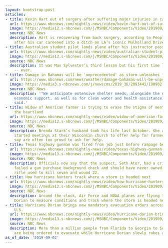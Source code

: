 ```yaml
---
layout: bootstrap-post
articles:
- title: Kevin Hart out of surgery after suffering major injuries in car crash
  url: https://www.nbcnews.com/nightly-news/video/kevin-hart-out-of-surgery-after-suffering-major-injuries-in-car-crash-68043333902
  image: https://media12.s-nbcnews.com/j/MSNBC/Components/Video/201909/nn_bal_kevin_hart_car_crash_190902_1920x1080.nbcnews-fp-1200-630.jpg
  source: NBC News
  description: Hart is recovering from back surgery, according to People Magazine,
    after his car careened into a ditch on LA’s iconic Mulholland Drive.
- title: Australian student pilot lands plane after his instructor passes out
  url: https://www.nbcnews.com/nightly-news/video/australian-student-pilot-lands-plane-after-his-instructor-passes-out-68042821977
  image: https://media13.s-nbcnews.com/j/MSNBC/Components/Video/201909/nn_mbr_student_pilot_landing_190902_1920x1080.nbcnews-fp-1200-630.jpg
  source: NBC News
  description: It was Max Sylvester’s third lesson but his first time landing an aircraft
    -- ever.
- title: Damage in Bahamas will be 'unprecedented' as storm unleashes flooding
  url: https://www.nbcnews.com/news/weather/damage-bahamas-will-be-unprecedented-storm-unleashes-massive-flooding-n1048856
  image: https://media3.s-nbcnews.com/j/newscms/2019_36/2993441/190902-dorian-bahamas-mc-912_d48808d7bde3a550b5aa70f673274af2.nbcnews-fp-1200-630.JPG
  source: NBC News
  description: '"We anticipate extensive shelter needs, alongside the need for short-term
    economic support, as well as for clean water and health assistance," the Red Cross
    said.'
- title: Widow of American farmer is trying to erase the stigma of mental health in
    the heartland
  url: https://www.nbcnews.com/nightly-news/video/widow-of-american-farmer-is-trying-to-erase-the-stigma-of-mental-health-in-the-heartland-68043333865
  image: https://media12.s-nbcnews.com/j/MSNBC/Components/Video/201909/nn_kti_trade_pressure_on_farmers_190902_1920x1080.nbcnews-fp-1200-630.jpg
  source: NBC News
  description: Brenda Stark’s husband took his life last October. She and others have
    started meetings at their Wisconsin church to offer help for farmers who they
    say are often too proud to ask for help.
- title: Texas highway gunman was fired from job just before rampage began
  url: https://www.nbcnews.com/nightly-news/video/texas-highway-gunman-was-fired-from-job-just-before-rampage-began-68043845840
  image: https://media13.s-nbcnews.com/j/MSNBC/Components/Video/201909/nn_mal_odessa_tx_shooting_190902_1920x1080.nbcnews-fp-1200-630.jpg
  source: NBC News
  description: Officials now say that the suspect, Seth Ator, had a criminal history,
    failed a gun purchase background check and should have never owned the assault-style
    rifle used to kill seven and wound 22.
- title: How hurricane hunters track where a storm is headed next
  url: https://www.nbcnews.com/nightly-news/video/how-hurricane-hunters-track-where-a-storm-is-headed-next-68043845820
  image: https://media12.s-nbcnews.com/j/MSNBC/Components/Video/201909/nn_cbe_inside_a_hurricane_190902_1920x1080.nbcnews-fp-1200-630.jpg
  source: NBC News
  description: Around the clock, Air Force and NOAA planes are flying through Hurricane
    Dorian to measure conditions and track where the storm is headed next.
- title: Hurricane Dorian brings new mandatory evacuation orders across Southeastern
    U.S.
  url: https://www.nbcnews.com/nightly-news/video/hurricane-dorian-brings-new-mandatory-evacuation-orders-across-southeastern-u-s-68043333826
  image: https://media13.s-nbcnews.com/j/MSNBC/Components/Video/201909/nn_ggu_hurricane_dorian_race_out_190902_1920x1080.nbcnews-fp-1200-630.jpg
  source: NBC News
  description: More than a million people from Florida to Georgia to South Carolina
    are being ordered to evacuate while Hurricane Dorian slowly rakes across the Bahamas.
as_of_date: '2019-09-02'
---
```



